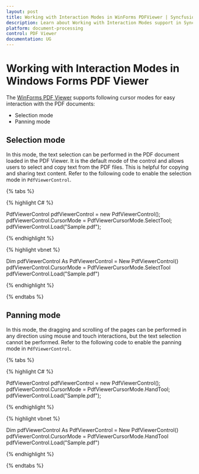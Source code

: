 ```yaml
---
layout: post
title: Working with Interaction Modes in WinForms PDFViewer | Syncfusion&reg;
description: Learn about Working with Interaction Modes support in Syncfusion&reg; Windows Forms PDF Viewer (PdfViewerControl) control and more details.
platform: document-processing
control: PDF Viewer
documentation: UG
---
```


# Working with Interaction Modes in Windows Forms PDF Viewer

The [WinForms PDF Viewer](https://www.syncfusion.com/winforms-ui-controls/pdf-viewer) supports following cursor modes for easy interaction with the PDF documents: 

* Selection mode 
* Panning mode

## Selection mode

In this mode, the text selection can be performed in the PDF document loaded in the PDF Viewer. It is the default mode of the control and allows users to select and copy text from the PDF files. This is helpful for copying and sharing text content. Refer to the following code to enable the selection mode in `PdfViewerControl`.

{% tabs %}

{% highlight C# %}

PdfViewerControl pdfViewerControl = new PdfViewerControl(); 
pdfViewerControl.CursorMode = PdfViewerCursorMode.SelectTool;
pdfViewerControl.Load("Sample.pdf");

{% endhighlight %}

{% highlight vbnet %}

Dim pdfViewerControl As PdfViewerControl = New PdfViewerControl()
pdfViewerControl.CursorMode = PdfViewerCursorMode.SelectTool
pdfViewerControl.Load("Sample.pdf")

{% endhighlight %}

{% endtabs %}


## Panning mode

In this mode, the dragging and scrolling of the pages can be performed in any direction using mouse and touch interactions, but the text selection cannot be performed. Refer to the following code to enable the panning mode in `PdfViewerControl`.

{% tabs %}

{% highlight C# %}

PdfViewerControl pdfViewerControl = new PdfViewerControl();
pdfViewerControl.CursorMode = PdfViewerCursorMode.HandTool;
pdfViewerControl.Load("Sample.pdf");

{% endhighlight %}

{% highlight vbnet %}

Dim pdfViewerControl As PdfViewerControl = New PdfViewerControl()
pdfViewerControl.CursorMode = PdfViewerCursorMode.HandTool
pdfViewerControl.Load("Sample.pdf")

{% endhighlight %}

{% endtabs %}
